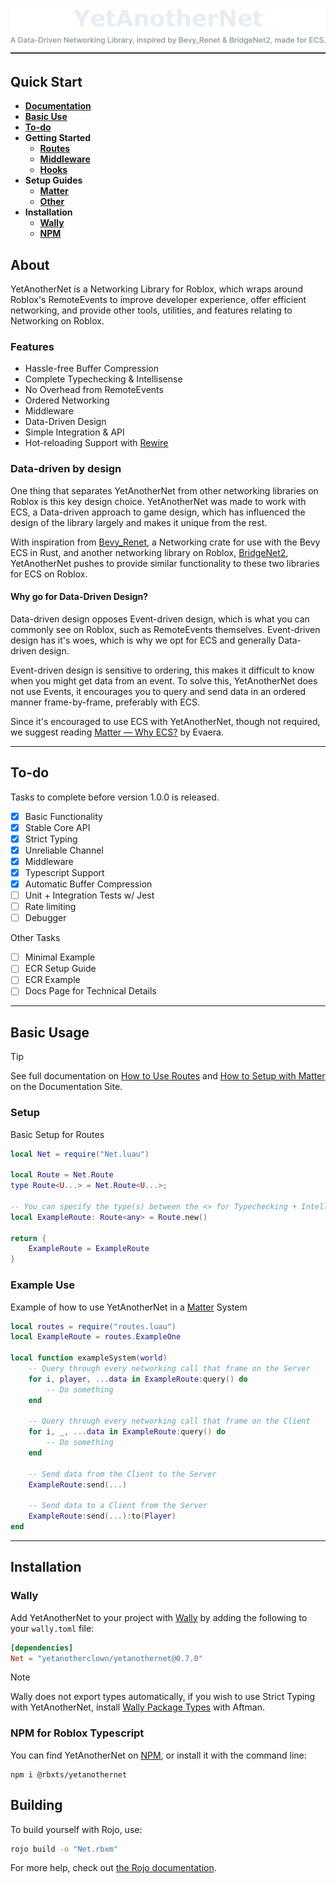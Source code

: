 <div align="center">
    <img alt="YetAnotherNet — A Data-Driven Networking Library, inspired by Bevy_Renet & BridgeNet2, made for ECS." src=".moonwave/static/Banner.svg">
</div>

## Quick Start

- [**Documentation**]
- [**Basic Use**]
- [**To-do**]
- **Getting Started**
    - [**Routes**]
    - [**Middleware**]
    - [**Hooks**]
- **Setup Guides**
    - [**Matter**]
    - [**Other**]
- **Installation**
    - [**Wally**]
    - [**NPM**]

[**Documentation**]: https://yetanotherclown.github.io/YetAnotherNet/
[**Basic Use**]: #basic-usage
[**To-do**]: #to-do
[**Routes**]: https://yetanotherclown.github.io/YetAnotherNet/docs/getting-started/routes
[**Middleware**]: https://yetanotherclown.github.io/YetAnotherNet/docs/getting-started/middleware
[**Hooks**]: https://yetanotherclown.github.io/YetAnotherNet/docs/getting-started/hooks
[**Matter**]: https://yetanotherclown.github.io/YetAnotherNet/docs/setup/matter
[**Other**]: https://yetanotherclown.github.io/YetAnotherNet/docs/setup/other
[**Wally**]: #wally
[**NPM**]: #npm-for-roblox-typescript

## About

YetAnotherNet is a Networking Library for Roblox, which wraps around Roblox's RemoteEvents to improve developer experience, offer efficient networking, and provide other tools, utilities, and features relating to Networking on Roblox.

### Features

- Hassle-free Buffer Compression
- Complete Typechecking & Intellisense
- No Overhead from RemoteEvents
- Ordered Networking
- Middleware
- Data-Driven Design
- Simple Integration & API
- Hot-reloading Support with [Rewire]

[Rewire]: https://github.com/sayhisam1/Rewire

### Data-driven by design

One thing that separates YetAnotherNet from other networking libraries on Roblox is this key design choice. YetAnotherNet was made to work with ECS, a Data-driven approach to game design, which has influenced the design of the library largely and makes it unique from the rest.

With inspiration from [Bevy_Renet], a Networking crate for use with the Bevy ECS in Rust, and another networking library on Roblox, [BridgeNet2], YetAnotherNet pushes to provide similar functionality to these two libraries for ECS on Roblox.

[Bevy_Renet]: https://github.com/lucaspoffo/renet/tree/master/bevy_renet
[BridgeNet2]: https://ffrostflame.github.io/BridgeNet2/

#### Why go for Data-Driven Design?

Data-driven design opposes Event-driven design, which is what you can commonly see on Roblox, such as RemoteEvents themselves. Event-driven design has it's woes, which is why we opt for ECS and generally Data-driven design.

Event-driven design is sensitive to ordering, this makes it difficult to know when you might get data from an event. To solve this, YetAnotherNet does not use Events, it encourages you to query and send data in an ordered manner frame-by-frame, preferably with ECS.

Since it's encouraged to use ECS with YetAnotherNet, though not required, we suggest reading [Matter — Why ECS?] by Evaera.

[Matter — Why ECS?]: https://matter-ecs.github.io/matter/docs/WhyECS

---

## To-do

Tasks to complete before version 1.0.0 is released.

- [x] Basic Functionality
- [x] Stable Core API
- [x] Strict Typing
- [x] Unreliable Channel
- [X] Middleware
- [X] Typescript Support
- [X] Automatic Buffer Compression
- [ ] Unit + Integration Tests w/ Jest 
- [ ] Rate limiting
- [ ] Debugger

Other Tasks
- [ ] Minimal Example
- [ ] ECR Setup Guide
- [ ] ECR Example
- [ ] Docs Page for Technical Details

---

## Basic Usage

> [!TIP]
> See full documentation on [How to Use Routes] and [How to Setup with Matter] on the Documentation Site.

[How to Use Routes]: https://yetanotherclown.github.io/YetAnotherNet/docs/getting-started/routes
[How to Setup with Matter]: https://yetanotherclown.github.io/YetAnotherNet/docs/setup/matter

### Setup

Basic Setup for Routes
```lua
local Net = require("Net.luau")

local Route = Net.Route
type Route<U...> = Net.Route<U...>;

-- You can specify the type(s) between the <> for Typechecking + Intellisense
local ExampleRoute: Route<any> = Route.new()

return {
    ExampleRoute = ExampleRoute
}
```

### Example Use

Example of how to use YetAnotherNet in a [Matter] System
```lua
local routes = require("routes.luau")
local ExampleRoute = routes.ExampleOne

local function exampleSystem(world)
    -- Query through every networking call that frame on the Server
    for i, player, ...data in ExampleRoute:query() do
        -- Do something
    end

    -- Query through every networking call that frame on the Client
    for i, _, ...data in ExampleRoute:query() do
        -- Do something
    end

    -- Send data from the Client to the Server
    ExampleRoute:send(...)

    -- Send data to a Client from the Server
    ExampleRoute:send(...):to(Player)
end
```

[Matter]: https://github.com/matter-ecs/matter

---

## Installation

### Wally

Add YetAnotherNet to your project with [Wally] by adding the following to your ``wally.toml`` file:
```toml
[dependencies]
Net = "yetanotherclown/yetanothernet@0.7.0"
```

> [!NOTE]
> Wally does not export types automatically, if you wish to use Strict Typing with YetAnotherNet, install [Wally Package Types] with Aftman.

[Wally]: https://github.com/UpliftGames/wally
[Wally Package Types]: https://github.com/JohnnyMorganz/wally-package-types

### NPM for Roblox Typescript

You can find YetAnotherNet on [NPM], or install it with the command line:

```
npm i @rbxts/yetanothernet
```

[NPM]: https://www.npmjs.com/package/@rbxts/yetanothernet

## Building

To build yourself with Rojo, use: 
```bash
rojo build -o "Net.rbxm"
```

For more help, check out [the Rojo documentation].

[the Rojo documentation]: https://rojo.space/docs